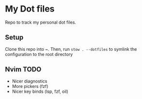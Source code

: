 # My Dot files
Repo to track my personal dot files. 

## Setup
Clone this repo into ~. Then, run `stow . --dotfiles` to symlink the configuration to the root directory

## Nvim TODO
- Nicer diagnostics
- More pickers (fzf)
- Nicer key binds (lsp, fzf, oil)
